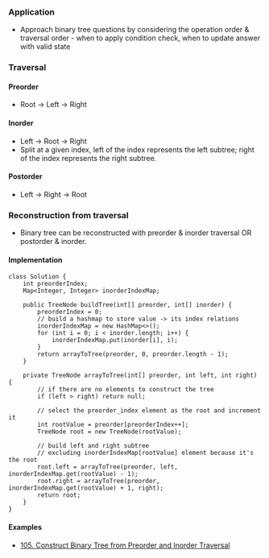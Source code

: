 ### Application
- Approach binary tree questions by considering the operation order & traversal order - when to apply condition check, when to update answer with valid state

### Traversal
#### Preorder
- Root -> Left -> Right

#### Inorder
- Left -> Root -> Right
- Split at a given index, left of the index represents the left subtree; right of the index represents the right subtree.

#### Postorder
- Left -> Right -> Root

### Reconstruction from traversal
- Binary tree can be reconstructed with preorder & inorder traversal OR postorder & inorder.

#### Implementation
```
class Solution {
    int preorderIndex;
    Map<Integer, Integer> inorderIndexMap;

    public TreeNode buildTree(int[] preorder, int[] inorder) {
        preorderIndex = 0;
        // build a hashmap to store value -> its index relations
        inorderIndexMap = new HashMap<>();
        for (int i = 0; i < inorder.length; i++) {
            inorderIndexMap.put(inorder[i], i);
        }
        return arrayToTree(preorder, 0, preorder.length - 1);
    }

    private TreeNode arrayToTree(int[] preorder, int left, int right) {
        // if there are no elements to construct the tree
        if (left > right) return null;

        // select the preorder_index element as the root and increment it
        int rootValue = preorder[preorderIndex++];
        TreeNode root = new TreeNode(rootValue);

        // build left and right subtree
        // excluding inorderIndexMap[rootValue] element because it's the root
        root.left = arrayToTree(preorder, left, inorderIndexMap.get(rootValue) - 1);
        root.right = arrayToTree(preorder, inorderIndexMap.get(rootValue) + 1, right);
        return root;
    }
}
```

#### Examples
- [105. Construct Binary Tree from Preorder and Inorder Traversal](https://leetcode.com/problems/construct-binary-tree-from-preorder-and-inorder-traversal/editorial/)